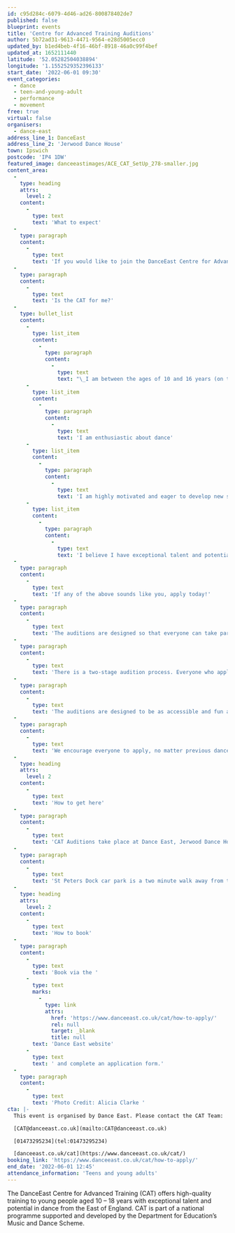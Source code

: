 ```yaml
---
id: c95d284c-6079-4d46-ad26-800878402de7
published: false
blueprint: events
title: 'Centre for Advanced Training Auditions'
author: 5b72ad31-9613-4471-9564-e28d5005ecc0
updated_by: b1ed4beb-4f16-46bf-8918-46a0c99f4bef
updated_at: 1652111440
latitude: '52.05282504038894'
longitude: '1.1552529352396133'
start_date: '2022-06-01 09:30'
event_categories:
  - dance
  - teen-and-young-adult
  - performance
  - movement
free: true
virtual: false
organisers:
  - dance-east
address_line_1: DanceEast
address_line_2: 'Jerwood Dance House'
town: Ipswich
postcode: 'IP4 1DW'
featured_image: danceeastimages/ACE_CAT_SetUp_278-smaller.jpg
content_area:
  -
    type: heading
    attrs:
      level: 2
    content:
      -
        type: text
        text: 'What to expect'
  -
    type: paragraph
    content:
      -
        type: text
        text: 'If you would like to join the DanceEast Centre for Advanced Training (CAT), you will need to attend a FREE audition. Auditions run each year in May and June. Auditions are free but places MUST be booked by completing an application form by Sunday 15th May. '
  -
    type: paragraph
    content:
      -
        type: text
        text: 'Is the CAT for me?'
  -
    type: bullet_list
    content:
      -
        type: list_item
        content:
          -
            type: paragraph
            content:
              -
                type: text
                text: "\_I am between the ages of 10 and 16 years (on the 1 September 2022)"
      -
        type: list_item
        content:
          -
            type: paragraph
            content:
              -
                type: text
                text: 'I am enthusiastic about dance'
      -
        type: list_item
        content:
          -
            type: paragraph
            content:
              -
                type: text
                text: 'I am highly motivated and eager to develop new skills'
      -
        type: list_item
        content:
          -
            type: paragraph
            content:
              -
                type: text
                text: 'I believe I have exceptional talent and potential within dance'
  -
    type: paragraph
    content:
      -
        type: text
        text: 'If any of the above sounds like you, apply today!'
  -
    type: paragraph
    content:
      -
        type: text
        text: 'The auditions are designed so that everyone can take part and have fun. We also have optional Audition Support Workshops to help guide you through the process and answer any questions you may have.'
  -
    type: paragraph
    content:
      -
        type: text
        text: 'There is a two-stage audition process. Everyone who applies will be invited to take part in a Stage One Audition which will include three short workshops in contemporary technique, ballet and creative – you do not need to prepare anything in advance of the audition. Students will be placed in a class with people of a similar age and level of experience.'
  -
    type: paragraph
    content:
      -
        type: text
        text: 'The auditions are designed to be as accessible and fun as possible, so you don’t need to have any previous dance experience. You may then be invited to attend a Stage Two audition.'
  -
    type: paragraph
    content:
      -
        type: text
        text: 'We encourage everyone to apply, no matter previous dance experience.'
  -
    type: heading
    attrs:
      level: 2
    content:
      -
        type: text
        text: 'How to get here'
  -
    type: paragraph
    content:
      -
        type: text
        text: 'CAT Auditions take place at Dance East, Jerwood Dance House, Ipswich, IP4 1DW.'
  -
    type: paragraph
    content:
      -
        type: text
        text: 'St Peters Dock car park is a two minute walk away from the venue.'
  -
    type: heading
    attrs:
      level: 2
    content:
      -
        type: text
        text: 'How to book'
  -
    type: paragraph
    content:
      -
        type: text
        text: 'Book via the '
      -
        type: text
        marks:
          -
            type: link
            attrs:
              href: 'https://www.danceeast.co.uk/cat/how-to-apply/'
              rel: null
              target: _blank
              title: null
        text: 'Dance East website'
      -
        type: text
        text: ' and complete an application form.'
  -
    type: paragraph
    content:
      -
        type: text
        text: 'Photo Credit: Alicia Clarke '
cta: |-
  This event is organised by Dance East. Please contact the CAT Team:

  [CAT@danceeast.co.uk](mailto:CAT@danceeast.co.uk)

  [01473295234](tel:01473295234)

  [danceeast.co.uk/cat](https://www.danceeast.co.uk/cat/)
booking_link: 'https://www.danceeast.co.uk/cat/how-to-apply/'
end_date: '2022-06-01 12:45'
attendance_information: 'Teens and young adults'
---
```

The DanceEast Centre for Advanced Training (CAT) offers high-quality training to young people aged 10 – 18 years with exceptional talent and potential in dance from the East of England. CAT is part of a national programme supported and developed by the Department for Education’s Music and Dance Scheme.